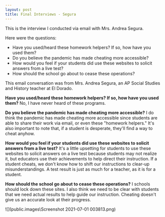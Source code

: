 ```yaml
---
layout: post
title: Final Interviews - Segura
---
```

This is the interview I conducted via email with Mrs. Andrea Segura.

Here were the questions:
* Have you used/heard these homework helpers? If so, how have you used them?
* Do you believe the pandemic has made cheating more accessible?
* How would you feel if your students did use these websites to solicit answers from a live test?
* How should the school go about to cease these operations?

This email conversation was from Mrs. Andrea Segura, an AP Social Studies and History teacher at El Dorado.

**Have you used/heard these homework helpers? If so, how have you used them?**
No, I have never heard of these programs.

**Do you believe the pandemic has made cheating more accessible?**
I do think the pandemic has made cheating more accessible since students are able to share their work via email, or even these "homework helpers." It's also important to note that, if a student is desperate, they'll find a way to cheat anyhow.

**How would you feel if your students did use these websites to solicit answers from a live test?**
It's a little upsetting for students to use these websites to solicit answers on a live test because students may not realize it, but educators use their achievements to help direct their instruction. If a student cheats, we don't know how to shift our instructions to clear-up misunderstandings.  A test result is just as much for a teacher, as it is for a student.

**How should the school go about to cease these operations?**
I schools should lock down these sites. I also think we need to be clear with students that we need actual results to help guide our instruction. Cheating doesn't give us an accurate look at their progress.

![](public\.images\Screenshot 2021-07-01 003813.png)
